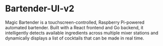 # Bartender-UI-v2
Magic Bartender is a touchscreen-controlled, Raspberry Pi-powered automated bartender.  Built with a React frontend and Go backend, it intelligently detects available ingredients across multiple mixer stations and dynamically displays a list of cocktails that can be made in real time. 
